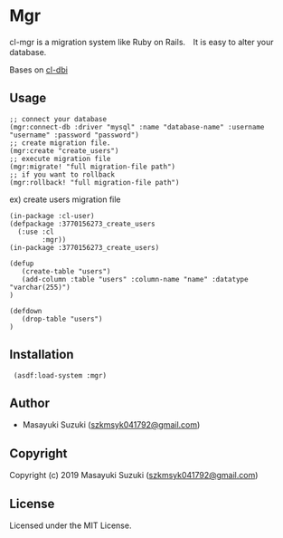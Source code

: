 # Mgr
cl-mgr is a migration system like Ruby on Rails.　It is easy to alter your database.

Bases on [cl-dbi](https://github.com/fukamachi/cl-dbi)
## Usage
```
;; connect your database
(mgr:connect-db :driver "mysql" :name "database-name" :username "username" :password "password")
;; create migration file.
(mgr:create "create_users")
;; execute migration file
(mgr:migrate! "full migration-file path")
;; if you want to rollback
(mgr:rollback! "full migration-file path")
```

ex) create users migration file
```
(in-package :cl-user)
(defpackage :3770156273_create_users
  (:use :cl
        :mgr))
(in-package :3770156273_create_users)

(defup
   (create-table "users")
   (add-column :table "users" :column-name "name" :datatype "varchar(255)")
)

(defdown
   (drop-table "users")
)
```
## Installation
```
 (asdf:load-system :mgr)
```
## Author

* Masayuki Suzuki (szkmsyk041792@gmail.com)

## Copyright

Copyright (c) 2019 Masayuki Suzuki (szkmsyk041792@gmail.com)

## License

Licensed under the MIT License.
